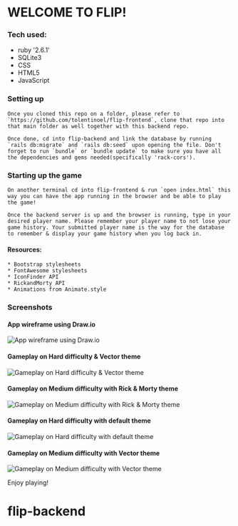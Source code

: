 # WELCOME TO FLIP!

### Tech used:
   * ruby '2.6.1'
   * SQLite3
   * CSS
   * HTML5
   * JavaScript

### Setting up

    Once you cloned this repo on a folder, please refer to `https://github.com/tolentinoel/flip-frontend`, clone that repo into that main folder as well together with this backend repo.

    Once done, cd into flip-backend and link the database by running `rails db:migrate` and `rails db:seed` upon opening the file. Don't forget to run `bundle` or `bundle update` to make sure you have all the dependencies and gems needed(specifically 'rack-cors').

### Starting up the game

    On another terminal cd into flip-frontend & run `open index.html` this way you can have the app running in the browser and be able to play the game!

    Once the backend server is up and the browser is running, type in your desired player name. Please remember your player name to not lose your game history. Your submitted player name is the way for the database to remember & display your game history when you log back in.

#### Resources:
    * Bootstrap stylesheets
    * FontAwesome stylesheets
    * IconFinder API
    * RickandMorty API
    * Animations from Animate.style

### Screenshots

#### App wireframe using Draw.io

![App wireframe using Draw.io](https://github.com/tolentinoel/flip-frontend/blob/main/images/phase3_wireframe.jpg)

#### Gameplay on Hard difficulty & Vector theme

![Gameplay on Hard difficulty & Vector theme](https://github.com/tolentinoel/flip-frontend/blob/main/images/phase3_flip.jpg)

#### Gameplay on Medium difficulty with Rick & Morty theme

![Gameplay on Medium difficulty with Rick & Morty theme](https://github.com/tolentinoel/flip-frontend/blob/main/images/rickMorty_medium.png)

#### Gameplay on Hard difficulty with default theme

![Gameplay on Hard difficulty with default theme](https://github.com/tolentinoel/flip-frontend/blob/main/images/default_hard.png)

#### Gameplay on Medium difficulty with Vector theme

![Gameplay on Medium difficulty with Vector theme](https://github.com/tolentinoel/flip-frontend/blob/main/images/vector_medium.png)


Enjoy playing!
# flip-backend
